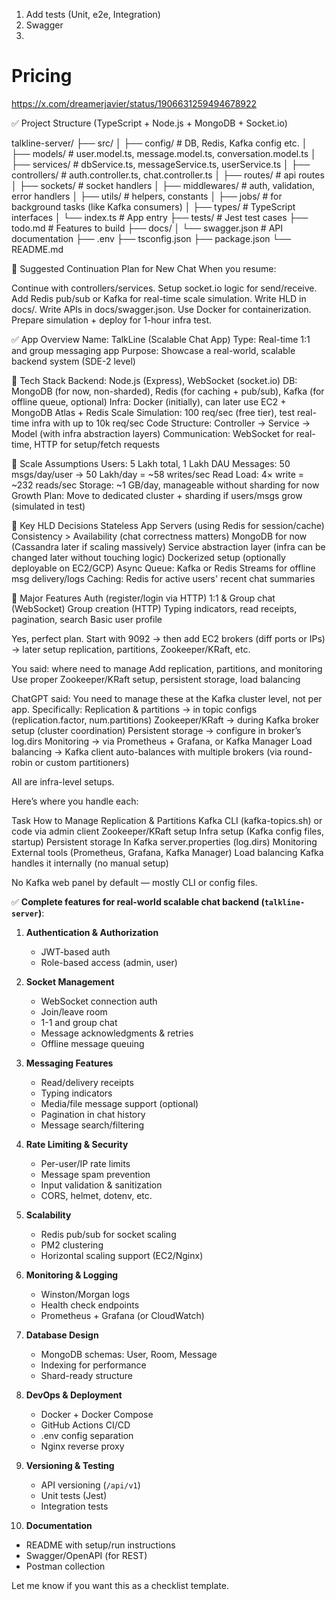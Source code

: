 1. Add tests (Unit, e2e, Integration)
2. Swagger
3.

# Pricing

https://x.com/dreamerjavier/status/1906631259494678922

✅ Project Structure (TypeScript + Node.js + MongoDB + Socket.io)

talkline-server/
├── src/
│ ├── config/ # DB, Redis, Kafka config etc.
│ ├── models/ # user.model.ts, message.model.ts, conversation.model.ts
│ ├── services/ # dbService.ts, messageService.ts, userService.ts
│ ├── controllers/ # auth.controller.ts, chat.controller.ts
│ ├── routes/ # api routes
│ ├── sockets/ # socket handlers
│ ├── middlewares/ # auth, validation, error handlers
│ ├── utils/ # helpers, constants
│ ├── jobs/ # for background tasks (like Kafka consumers)
│ ├── types/ # TypeScript interfaces
│ └── index.ts # App entry
├── tests/ # Jest test cases
├── todo.md # Features to build
├── docs/
│ └── swagger.json # API documentation
├── .env
├── tsconfig.json
├── package.json
└── README.md

🔁 Suggested Continuation Plan for New Chat
When you resume:

Continue with controllers/services.
Setup socket.io logic for send/receive.
Add Redis pub/sub or Kafka for real-time scale simulation.
Write HLD in docs/.
Write APIs in docs/swagger.json.
Use Docker for containerization.
Prepare simulation + deploy for 1-hour infra test.

✅ App Overview
Name: TalkLine (Scalable Chat App)
Type: Real-time 1:1 and group messaging app
Purpose: Showcase a real-world, scalable backend system (SDE-2 level)

🔧 Tech Stack
Backend: Node.js (Express), WebSocket (socket.io)
DB: MongoDB (for now, non-sharded), Redis (for caching + pub/sub), Kafka (for offline queue, optional)
Infra: Docker (initially), can later use EC2 + MongoDB Atlas + Redis
Scale Simulation: 100 req/sec (free tier), test real-time infra with up to 10k req/sec
Code Structure: Controller → Service → Model (with infra abstraction layers)
Communication: WebSocket for real-time, HTTP for setup/fetch requests

📏 Scale Assumptions
Users: 5 Lakh total, 1 Lakh DAU
Messages: 50 msgs/day/user → 50 Lakh/day = ~58 writes/sec
Read Load: 4× write = ~232 reads/sec
Storage: ~1 GB/day, manageable without sharding for now
Growth Plan: Move to dedicated cluster + sharding if users/msgs grow (simulated in test)

🧠 Key HLD Decisions
Stateless App Servers (using Redis for session/cache)
Consistency > Availability (chat correctness matters)
MongoDB for now (Cassandra later if scaling massively)
Service abstraction layer (infra can be changed later without touching logic)
Dockerized setup (optionally deployable on EC2/GCP)
Async Queue: Kafka or Redis Streams for offline msg delivery/logs
Caching: Redis for active users' recent chat summaries

🧩 Major Features
Auth (register/login via HTTP)
1:1 & Group chat (WebSocket)
Group creation (HTTP)
Typing indicators, read receipts, pagination, search
Basic user profile

Yes, perfect plan.
Start with 9092 → then add EC2 brokers (diff ports or IPs) → later setup replication, partitions, Zookeeper/KRaft, etc.

You said:
where need to manage
Add replication, partitions, and monitoring
Use proper Zookeeper/KRaft setup, persistent storage, load balancing

ChatGPT said:
You need to manage these at the Kafka cluster level, not per app. Specifically:
Replication & partitions → in topic configs (replication.factor, num.partitions)
Zookeeper/KRaft → during Kafka broker setup (cluster coordination)
Persistent storage → configure in broker’s log.dirs
Monitoring → via Prometheus + Grafana, or Kafka Manager
Load balancing → Kafka client auto-balances with multiple brokers (via round-robin or custom partitioners)

All are infra-level setups.

Here’s where you handle each:

Task How to Manage
Replication & Partitions Kafka CLI (kafka-topics.sh) or code via admin client
Zookeeper/KRaft setup Infra setup (Kafka config files, startup)
Persistent storage In Kafka server.properties (log.dirs)
Monitoring External tools (Prometheus, Grafana, Kafka Manager)
Load balancing Kafka handles it internally (no manual setup)

No Kafka web panel by default — mostly CLI or config files.

✅ **Complete features for real-world scalable chat backend (`talkline-server`)**:

1. **Authentication & Authorization**

   - JWT-based auth
   - Role-based access (admin, user)

2. **Socket Management**

   - WebSocket connection auth
   - Join/leave room
   - 1-1 and group chat
   - Message acknowledgments & retries
   - Offline message queuing

3. **Messaging Features**

   - Read/delivery receipts
   - Typing indicators
   - Media/file message support (optional)
   - Pagination in chat history
   - Message search/filtering

4. **Rate Limiting & Security**

   - Per-user/IP rate limits
   - Message spam prevention
   - Input validation & sanitization
   - CORS, helmet, dotenv, etc.

5. **Scalability**

   - Redis pub/sub for socket scaling
   - PM2 clustering
   - Horizontal scaling support (EC2/Nginx)

6. **Monitoring & Logging**

   - Winston/Morgan logs
   - Health check endpoints
   - Prometheus + Grafana (or CloudWatch)

7. **Database Design**

   - MongoDB schemas: User, Room, Message
   - Indexing for performance
   - Shard-ready structure

8. **DevOps & Deployment**

   - Docker + Docker Compose
   - GitHub Actions CI/CD
   - .env config separation
   - Nginx reverse proxy

9. **Versioning & Testing**

   - API versioning (`/api/v1`)
   - Unit tests (Jest)
   - Integration tests

10. **Documentation**

- README with setup/run instructions
- Swagger/OpenAPI (for REST)
- Postman collection

Let me know if you want this as a checklist template.

